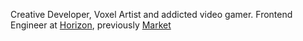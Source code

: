 Creative Developer, Voxel Artist and addicted video gamer.
Frontend Engineer at [Horizon](https://horizon.io/), previously [Market](https://www.market.xyz/)
